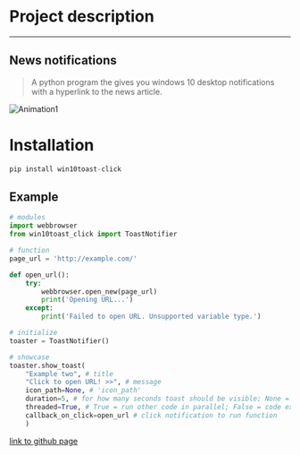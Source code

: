 # Project description
---

## News notifications
> A python program the gives you windows 10 desktop notifications with a hyperlink to the news article.

![Animation1](https://user-images.githubusercontent.com/92341570/141404622-3fbfe529-5f89-42ee-82a7-07125637cd6c.gif)


# Installation


```python
pip install win10toast-click
```

## Example

```python
# modules
import webbrowser
from win10toast_click import ToastNotifier 

# function 
page_url = 'http://example.com/'

def open_url():
    try: 
        webbrowser.open_new(page_url)
        print('Opening URL...')  
    except: 
        print('Failed to open URL. Unsupported variable type.')

# initialize 
toaster = ToastNotifier()

# showcase
toaster.show_toast(
    "Example two", # title
    "Click to open URL! >>", # message 
    icon_path=None, # 'icon_path' 
    duration=5, # for how many seconds toast should be visible; None = leave notification in Notification Center
    threaded=True, # True = run other code in parallel; False = code execution will wait till notification disappears 
    callback_on_click=open_url # click notification to run function 
    )
```

[link to github page](https://github.com/Jade2290/win10toast-click)